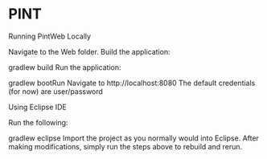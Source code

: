 # PINT

Running PintWeb Locally

Navigate to the Web folder. Build the application:

gradlew build
Run the application:

gradlew bootRun
Navigate to http://localhost:8080 The default credentials (for now) are user/password

Using Eclipse IDE

Run the following:

gradlew eclipse
Import the project as you normally would into Eclipse. After making modifications, simply run the steps above to rebuild and rerun.
